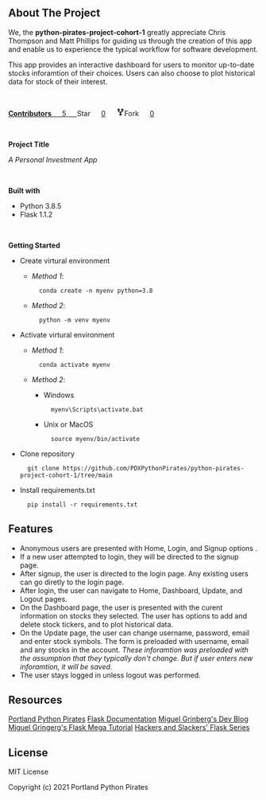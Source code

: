 ## **About The Project** 
We, the **python-pirates-project-cohort-1** greatly appreciate Chris Thompson and Matt Phillips for guiding us through the creation of this app and enable us to experience the typical workflow for software development.  

This app provides an interactive dashboard for users to monitor up-to-date stocks inforamtion of their choices.  Users can also choose to plot historical data for stock of their interest.

<br>

<a href="/PDXPythonPirates/python-pirates-project-cohort-1/graphs/contributors" class="Link--primary no-underline "> <strong>Contributors </strong> &emsp; <span title="5" class="Counter ">5</span> &emsp; </a> <span>Star</span> &emsp;
<a class="social-count js-social-count" href="/PDXPythonPirates/python-pirates-project-cohort-1/stargazers" aria-label="0 users starred this repository">0</a> &emsp;<span class="btn btn-sm btn-with-count disabled tooltipped tooltipped-sw" aria-label="Cannot fork because forking is disabled.">
            <svg class="octicon octicon-repo-forked" viewBox="0 0 16 16" version="1.1" width="16" height="16" aria-hidden="true"><path fill-rule="evenodd" d="M5 3.25a.75.75 0 11-1.5 0 .75.75 0 011.5 0zm0 2.122a2.25 2.25 0 10-1.5 0v.878A2.25 2.25 0 005.75 8.5h1.5v2.128a2.251 2.251 0 101.5 0V8.5h1.5a2.25 2.25 0 002.25-2.25v-.878a2.25 2.25 0 10-1.5 0v.878a.75.75 0 01-.75.75h-4.5A.75.75 0 015 6.25v-.878zm3.75 7.378a.75.75 0 11-1.5 0 .75.75 0 011.5 0zm3-8.75a.75.75 0 100-1.5.75.75 0 000 1.5z"></path></svg>Fork</span> &emsp; <a href="/PDXPythonPirates/python-pirates-project-cohort-1/network/members" class="social-count" aria-label="0 users forked this repository">0</a> &emsp;
			
<br>

**Project Title**

*A Personal Investment App*

<br>

**Built with**
- Python 3.8.5
- Flask 1.1.2

<br>

**Getting Started**

- Create virtural environment
	 
	- _Method 1_:

			conda create -n myenv python=3.8    
		
	- _Method 2_:

			python -m venv myenv

- Activate virtural environment
	- _Method 1_: 

			conda activate myenv

	- _Method 2_: 
		- Windows

				myenv\Scripts\activate.bat

		- Unix or MacOS

				source myenv/bin/activate	

- Clone repository

		git clone https://github.com/PDXPythonPirates/python-pirates-project-cohort-1/tree/main

- Install requirements.txt

		pip install -r requirements.txt


## **Features**

- Anonymous users are presented with Home, Login, and Signup options .
- If a new user attempted to login, they will be directed to the signup page.
- After signup, the user is directed to the login page. Any existing users can go diretly to the login page.
- After login, the user can navigate to Home, Dashboard, Update, and Logout pages.
- On the Dashboard page, the user is presented with the curent information on stocks they selected. The user has options to add and delete stock tickers, and to plot historical data.
- On the Update page, the user can change username, password, email and enter stock symbols.  The form is preloaded with username, email and any stocks in the account. *These inforamtion was preloaded with the assumption that they typically don't change. But if user enters new inforamtion, it will be saved.*
- The user stays logged in unless logout was performed.   

## **Resources**
[Portland Python Pirates](https://github.com/PDXPythonPirates)
[Flask Documentation](https://flask.palletsprojects.com/en/1.1.x/)
[Miguel Grinberg's Dev Blog](https://blog.miguelgrinberg.com/category/Flask)
[Miguel Gringerg's Flask Mega Tutorial](https://blog.miguelgrinberg.com/post/the-flask-mega-tutorial-part-i-hello-world)
[Hackers and Slackers' Flask Series](https://hackersandslackers.com/series/build-flask-apps/)


## **License**

MIT License

Copyright (c) 2021 Portland Python Pirates